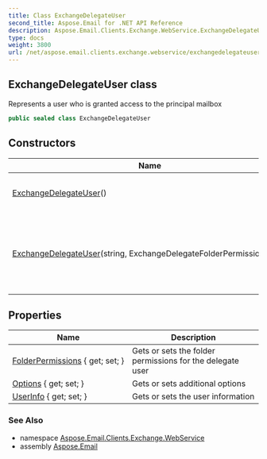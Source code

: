 ```yaml
---
title: Class ExchangeDelegateUser
second_title: Aspose.Email for .NET API Reference
description: Aspose.Email.Clients.Exchange.WebService.ExchangeDelegateUser class. Represents a user who is granted access to the principal mailbox
type: docs
weight: 3800
url: /net/aspose.email.clients.exchange.webservice/exchangedelegateuser/
---
```

## ExchangeDelegateUser class

Represents a user who is granted access to the principal mailbox

```csharp
public sealed class ExchangeDelegateUser
```

## Constructors

| Name | Description |
| --- | --- |
| [ExchangeDelegateUser](exchangedelegateuser/#constructor)() | Initializes a new instance of the `ExchangeDelegateUser` class |
| [ExchangeDelegateUser](exchangedelegateuser/#constructor_1)(string, ExchangeDelegateFolderPermissionLevel) | Initializes a new instance of the `ExchangeDelegateUser` class for the specified user and sets the specified permission level on all folders |

## Properties

| Name | Description |
| --- | --- |
| [FolderPermissions](../../aspose.email.clients.exchange.webservice/exchangedelegateuser/folderpermissions/) { get; set; } | Gets or sets the folder permissions for the delegate user |
| [Options](../../aspose.email.clients.exchange.webservice/exchangedelegateuser/options/) { get; set; } | Gets or sets additional options |
| [UserInfo](../../aspose.email.clients.exchange.webservice/exchangedelegateuser/userinfo/) { get; set; } | Gets or sets the user information |

### See Also

* namespace [Aspose.Email.Clients.Exchange.WebService](../../aspose.email.clients.exchange.webservice/)
* assembly [Aspose.Email](../../)


